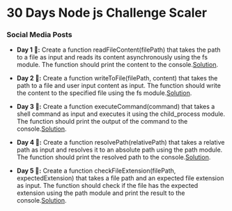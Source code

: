 # 30 Days Node js Challenge Scaler


### Social Media Posts


- **Day 1 🚀:** Create a function readFileContent(filePath) that takes the path to a file as input and reads its content asynchronously using the fs module. The function should print the content to the console.[Solution](https://twitter.com/Yaman895379/status/1753035133924561055).

- **Day 2 🚀:** Create a function writeToFile(filePath, content) that takes the path to a file and user input content as input. The function should write the content to the specified file using the fs module.[Solution](https://twitter.com/Yaman895379/status/1753449754519052793).

- **Day 3 🚀:** Create a function executeCommand(command) that takes a shell command as input and executes it using the child_process module. The function should print the output of the command to the console.[Solution](https://twitter.com/Yaman895379/status/1753756940390510904).

- **Day 4 🚀:** Create a function resolvePath(relativePath) that takes a relative path as input and resolves it to an absolute path using the path module. The function should print the resolved path to the console.[Solution](https://twitter.com/Yaman895379/status/1754204327240253613).

- **Day 5 🚀:** Create a function checkFileExtension(filePath, expectedExtension) that takes a file path and an expected file extension as input. The function should check if the file has the expected extension using the path module and print the result to the console.[Solution](https://twitter.com/Yaman895379/status/1754530108864700459).